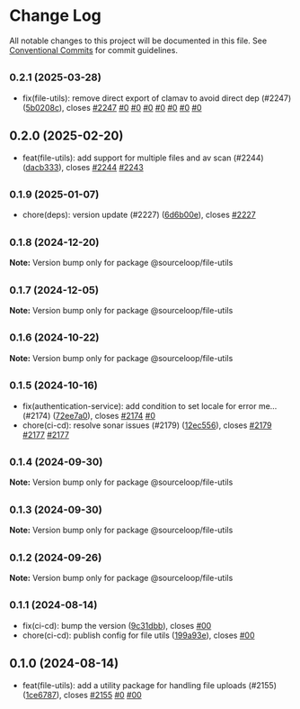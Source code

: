 # Change Log

All notable changes to this project will be documented in this file.
See [Conventional Commits](https://conventionalcommits.org) for commit guidelines.

## <small>0.2.1 (2025-03-28)</small>

* fix(file-utils): remove direct export of clamav to avoid direct dep (#2247) ([5b0208c](https://github.com/sourcefuse/loopback4-microservice-catalog/commit/5b0208c)), closes [#2247](https://github.com/sourcefuse/loopback4-microservice-catalog/issues/2247) [#0](https://github.com/sourcefuse/loopback4-microservice-catalog/issues/0) [#0](https://github.com/sourcefuse/loopback4-microservice-catalog/issues/0) [#0](https://github.com/sourcefuse/loopback4-microservice-catalog/issues/0) [#0](https://github.com/sourcefuse/loopback4-microservice-catalog/issues/0) [#0](https://github.com/sourcefuse/loopback4-microservice-catalog/issues/0) [#0](https://github.com/sourcefuse/loopback4-microservice-catalog/issues/0) [#0](https://github.com/sourcefuse/loopback4-microservice-catalog/issues/0)





## 0.2.0 (2025-02-20)

* feat(file-utils): add support for multiple files and av scan (#2244) ([dacb333](https://github.com/sourcefuse/loopback4-microservice-catalog/commit/dacb333)), closes [#2244](https://github.com/sourcefuse/loopback4-microservice-catalog/issues/2244) [#2243](https://github.com/sourcefuse/loopback4-microservice-catalog/issues/2243)





## <small>0.1.9 (2025-01-07)</small>

* chore(deps): version update (#2227) ([6d6b00e](https://github.com/sourcefuse/loopback4-microservice-catalog/commit/6d6b00e)), closes [#2227](https://github.com/sourcefuse/loopback4-microservice-catalog/issues/2227)





## <small>0.1.8 (2024-12-20)</small>

**Note:** Version bump only for package @sourceloop/file-utils





## <small>0.1.7 (2024-12-05)</small>

**Note:** Version bump only for package @sourceloop/file-utils





## <small>0.1.6 (2024-10-22)</small>

**Note:** Version bump only for package @sourceloop/file-utils





## <small>0.1.5 (2024-10-16)</small>

* fix(authentication-service): add condition to set locale for error me… (#2174) ([72ee7a0](https://github.com/sourcefuse/loopback4-microservice-catalog/commit/72ee7a0)), closes [#2174](https://github.com/sourcefuse/loopback4-microservice-catalog/issues/2174) [#0](https://github.com/sourcefuse/loopback4-microservice-catalog/issues/0)
* chore(ci-cd): resolve sonar issues (#2179) ([12ec556](https://github.com/sourcefuse/loopback4-microservice-catalog/commit/12ec556)), closes [#2179](https://github.com/sourcefuse/loopback4-microservice-catalog/issues/2179) [#2177](https://github.com/sourcefuse/loopback4-microservice-catalog/issues/2177) [#2177](https://github.com/sourcefuse/loopback4-microservice-catalog/issues/2177)





## <small>0.1.4 (2024-09-30)</small>

**Note:** Version bump only for package @sourceloop/file-utils





## <small>0.1.3 (2024-09-30)</small>

**Note:** Version bump only for package @sourceloop/file-utils





## <small>0.1.2 (2024-09-26)</small>

**Note:** Version bump only for package @sourceloop/file-utils





## <small>0.1.1 (2024-08-14)</small>

* fix(ci-cd): bump the version ([9c31dbb](https://github.com/sourcefuse/loopback4-microservice-catalog/commit/9c31dbb)), closes [#00](https://github.com/sourcefuse/loopback4-microservice-catalog/issues/00)
* chore(ci-cd): publish config for file utils ([199a93e](https://github.com/sourcefuse/loopback4-microservice-catalog/commit/199a93e)), closes [#00](https://github.com/sourcefuse/loopback4-microservice-catalog/issues/00)





## 0.1.0 (2024-08-14)

* feat(file-utils): add a utility package for handling file uploads (#2155) ([1ce6787](https://github.com/sourcefuse/loopback4-microservice-catalog/commit/1ce6787)), closes [#2155](https://github.com/sourcefuse/loopback4-microservice-catalog/issues/2155) [#0](https://github.com/sourcefuse/loopback4-microservice-catalog/issues/0) [#00](https://github.com/sourcefuse/loopback4-microservice-catalog/issues/00)
